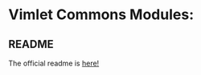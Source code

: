 # Vimlet Commons Modules:

## README
The official readme is [here!](https://www.npmjs.com/package/@vimlet/commons)

